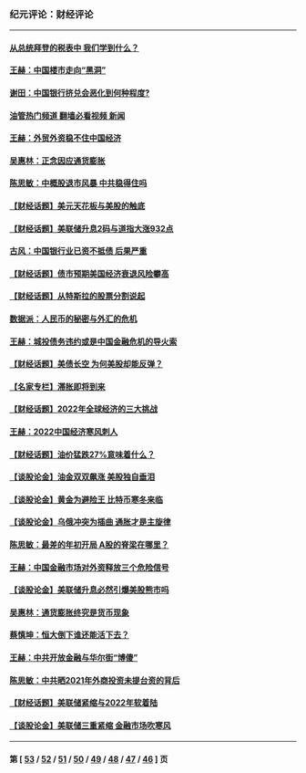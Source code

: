 ### 纪元评论：财经评论
---
#### [从总统拜登的税表中 我们学到什么？](../../pages/nsc1026/n13773081.md?08090330) 
#### [王赫：中国楼市走向“黑洞”](../../pages/nsc1026/n13770647.md?08090330) 
#### [谢田：中国银行挤兑会恶化到何种程度?](../../pages/nsc1026/n13766965.md?08090330) 
#### [油管热门频道 翻墙必看视频 新闻](ok?08090330)
#### [王赫：外贸外资稳不住中国经济](../../pages/nsc1026/n13753933.md?08090330) 
#### [吴惠林：正念因应通货膨胀](../../pages/nsc1026/n13750350.md?08090330) 
#### [陈思敏：中概股退市风暴 中共稳得住吗](../../pages/nsc1026/n13738978.md?08090330) 
#### [【财经话题】美元天花板与美股的触底](../../pages/nsc1026/n13736495.md?08090330) 
#### [【财经话题】美联储升息2码与道指大涨932点](../../pages/nsc1026/n13727377.md?08090330) 
#### [古风：中国银行业已资不抵债 后果严重](../../pages/nsc1026/n13726111.md?08090330) 
#### [【财经话题】债市预期美国经济衰退风险攀高](../../pages/nsc1026/n13698043.md?08090330) 
#### [【财经话题】从特斯拉的股票分割说起](../../pages/nsc1026/n13679733.md?08090330) 
#### [数据派：人民币的秘密与外汇的危机](../../pages/nsc1026/n13667092.md?08090330) 
#### [王赫：城投债务违约或是中国金融危机的导火索](../../pages/nsc1026/n13665322.md?08090330) 
#### [【财经话题】美债长空 为何美股却能反弹？](../../pages/nsc1026/n13665895.md?08090330) 
#### [【名家专栏】滞胀即将到来](../../pages/nsc1026/n13658171.md?08090330) 
#### [【财经话题】2022年全球经济的三大挑战](../../pages/nsc1026/n13654423.md?08090330) 
#### [王赫：2022中国经济寒风刺人](../../pages/nsc1026/n13651403.md?08090330) 
#### [【财经话题】油价猛跌27%意味着什么？](../../pages/nsc1026/n13648767.md?08090330) 
#### [【谈股论金】油金双双飙涨 美股独自垂泪](../../pages/nsc1026/n13631742.md?08090330) 
#### [【谈股论金】黄金为避险王 比特币寒冬来临](../../pages/nsc1026/n13600406.md?08090330) 
#### [【谈股论金】乌俄冲突为插曲 通胀才是主旋律](../../pages/nsc1026/n13576797.md?08090330) 
#### [陈思敏：最差的年初开局 A股的脊梁在哪里？](../../pages/nsc1026/n13558359.md?08090330) 
#### [王赫：中国金融市场对外资释放三个危险信号](../../pages/nsc1026/n13546389.md?08090330) 
#### [【谈股论金】美联储升息必然引爆美股熊市吗](../../pages/nsc1026/n13519194.md?08090330) 
#### [吴惠林：通货膨胀终究是货币现象](../../pages/nsc1026/n13512979.md?08090330) 
#### [蔡慎坤：恒大倒下谁还能活下去？](../../pages/nsc1026/n13501831.md?08090330) 
#### [王赫：中共开放金融与华尔街“博傻”](../../pages/nsc1026/n13501138.md?08090330) 
#### [陈思敏：中共晒2021年外商投资未提台资的背后](../../pages/nsc1026/n13501057.md?08090330) 
#### [【财经话题】美联储紧缩与2022年软着陆](../../pages/nsc1026/n13498354.md?08090330) 
#### [【谈股论金】美联储三重紧缩 金融市场吹寒风](../../pages/nsc1026/n13487202.md?08090330) 

---
#### 第 [ [53](./53.md?08090330) / [52](./52.md?08090330) / [51](./51.md?08090330) / [50](./50.md?08090330) / [49](./49.md?08090330) / [48](./48.md?08090330) / [47](./47.md?08090330) / [46](./46.md?08090330) ] 页
